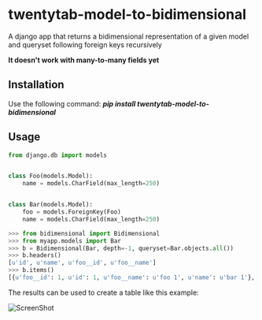 twentytab-model-to-bidimensional
================================

A django app that returns a bidimensional representation of a given model and queryset following foreign keys recursively

**It doesn't work with many-to-many fields yet**

## Installation

Use the following command: <b><i>pip install twentytab-model-to-bidimensional</i></b>


## Usage

```py
from django.db import models


class Foo(models.Model):
    name = models.CharField(max_length=250)


class Bar(models.Model):
    foo = models.ForeignKey(Foo)
    name = models.CharField(max_length=250)

```

```py
>>> from bidimensional import Bidimensional
>>> from myapp.models import Bar
>>> b = Bidimensional(Bar, depth=-1, queryset=Bar.objects.all())
>>> b.headers()
[u'id', u'name', u'foo__id', u'foo__name']
>>> b.items()
[{u'foo__id': 1, u'id': 1, u'foo__name': u'foo 1', u'name': u'bar 1'}, {u'foo__id': 2, u'id': 2, u'foo__name': u'foo 2', u'name': u'bar 2'}]
```

The results can be used to create a table like this example:

![ScreenShot](https://raw.github.com/20tab/twentytab-model-to-bidimensional/master/screenshot.png)

